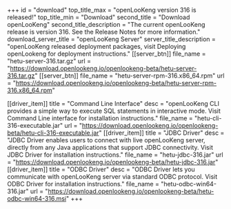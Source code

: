 +++
id = "download"
top_title_max = "openLooKeng version 316 is released!"
top_title_min = "Download"
second_title = "Download openLooKeng"
second_title_description = "The current openLooKeng release is version 316. See the Release Notes for more information."
download_server_title = "openLooKeng Server"
server_title_description = "openLooKeng released deployment packages, visit Deploying openLookeng for deployment instructions."
[[server_btn]]
    file_name = "hetu-server-316.tar.gz"
    url = "https://download.openlookeng.io/openlookeng-beta/hetu-server-316.tar.gz"
[[server_btn]]
    file_name = "hetu-server-rpm-316.x86_64.rpm"
    url = "https://download.openlookeng.io/openlookeng-beta/hetu-server-rpm-316.x86_64.rpm"

[[driver_item]]
    title = "Command Line Interface"
    desc = "openLooKeng CLI provides a simple way to execute SQL statements in interactive mode. Visit Command Line interface for installation instructions."
    file_name = "hetu-cli-316-executable.jar"
    url = "https://download.openlookeng.io/openlookeng-beta/hetu-cli-316-executable.jar"
[[driver_item]]
    title = "JDBC Driver"
    desc = "JDBC Driver enables users to connect with live openLooKeng server, directly from any Java applications that support JDBC connectivity.  Visit JDBC Driver for installation instructions."
    file_name = "hetu-jdbc-316.jar"
    url = "https://download.openlookeng.io/openlookeng-beta/hetu-jdbc-316.jar"
[[driver_item]]
    title = "ODBC Driver"
    desc = "ODBC Driver lets you communicate with openLooKeng server via standard ODBC protocol. Visit ODBC Driver for installation instructions."
    file_name = "hetu-odbc-win64-316.jar"
    url = "https://download.openlookeng.io/openlookeng-beta/hetu-odbc-win64-316.msi"
+++